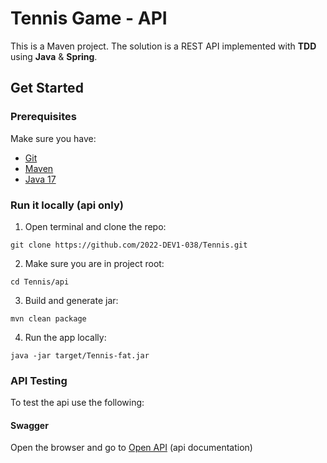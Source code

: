 # Tennis Game - API
This is a Maven project. The solution is a REST API implemented with **TDD** using **Java** & **Spring**.

## Get Started

### Prerequisites
Make sure you have:
- [Git](https://git-scm.com/)
- [Maven](https://maven.apache.org/)
- [Java 17](https://www.oracle.com/java/technologies/javase/jdk17-archive-downloads.html)

### Run it locally (api only)
1. Open terminal and clone the repo:
```shell
git clone https://github.com/2022-DEV1-038/Tennis.git
```
2. Make sure you are in project root:
```shell
cd Tennis/api
```
3. Build and generate jar:
```shell
mvn clean package
```
4. Run the app locally:
```shell
java -jar target/Tennis-fat.jar
```

### API Testing
To test the api use the following:
#### Swagger
Open the browser and go to [Open API](http://localhost:8080/swagger-ui.html) (api documentation)
